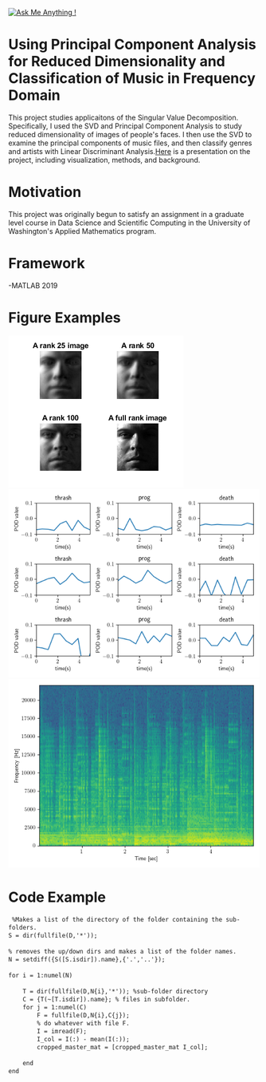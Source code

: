 [![Ask Me Anything !](https://img.shields.io/badge/Ask%20me-anything-1abc9c.svg)](https://GitHub.com/Naereen/ama)


# Using Principal Component Analysis for Reduced Dimensionality and Classification of Music in Frequency Domain

This project studies applicaitons of the Singular Value Decomposition. Specifically, I used the SVD and Principal Component Analysis to study reduced dimensionality of images of people's faces. I then use the SVD to examine the principal components of music files, and then classify genres and artists with Linear Discriminant Analysis.[Here](https://github.com/tyarosevich/pca_image_music_classifier/blob/master/Final%20Presentation%20for%20Github/pca_faces_and_music_classif_pres.pdf) is a presentation on the project, including visualization, methods, and background.
# Motivation

This project was originally begun to satisfy an assignment in a graduate level course in Data Science and Scientific Computing in the University of Washington's Applied Mathematics program.


# Framework

-MATLAB 2019

# Figure Examples

![Reduced Rank Faces](rank_compare.png)
![Comparison of Principle Orthogonal Modes of Musical Genres](part2_pod_compare.png)
![Spectrogram of "OH" by the band Plaid](plaid_oh_spec.png)

# Code Example
```
 %Makes a list of the directory of the folder containing the sub-folders.
S = dir(fullfile(D,'*'));

% removes the up/down dirs and makes a list of the folder names.
N = setdiff({S([S.isdir]).name},{'.','..'});

for i = 1:numel(N)
    
    T = dir(fullfile(D,N{i},'*')); %sub-folder directory
    C = {T(~[T.isdir]).name}; % files in subfolder.
    for j = 1:numel(C)
        F = fullfile(D,N{i},C{j});    
        % do whatever with file F.
        I = imread(F);
        I_col = I(:) - mean(I(:));
        cropped_master_mat = [cropped_master_mat I_col];

    end
end
```